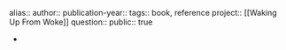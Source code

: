 alias::
author::
publication-year::
tags:: book, reference
project:: [[Waking Up From Woke]] 
question::
public:: true

-